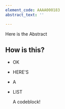 ```yaml
---
element_code: AAAA000183
abstract_text: ''

---
```

Here is the Abstract

## How is this?

* OK
* HERE'S
* A
* LIST

    A codeblock!